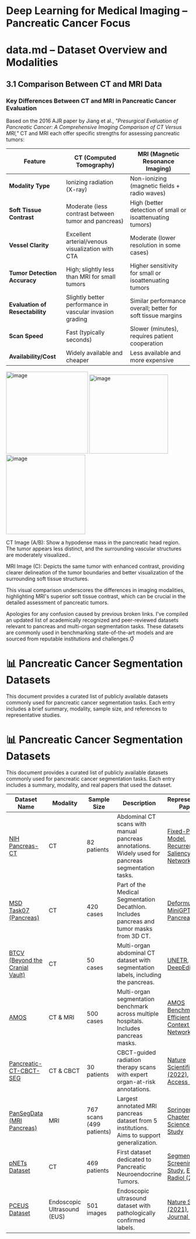 
# Deep Learning for Medical Imaging – Pancreatic Cancer Focus




# data.md – Dataset Overview and Modalities


## 3.1 Comparison Between CT and MRI Data

### Key Differences Between CT and MRI in Pancreatic Cancer Evaluation

Based on the 2016 AJR paper by Jiang et al., *"Presurgical Evaluation of Pancreatic Cancer: A Comprehensive Imaging Comparison of CT Versus MRI,"* CT and MRI each offer specific strengths for assessing pancreatic tumors:

| Feature                      | CT (Computed Tomography)                                        | MRI (Magnetic Resonance Imaging)                             |
|-----------------------------|------------------------------------------------------------------|--------------------------------------------------------------|
| **Modality Type**           | Ionizing radiation (X-ray)                                     | Non-ionizing (magnetic fields + radio waves)                |
| **Soft Tissue Contrast**    | Moderate (less contrast between tumor and pancreas)            | High (better detection of small or isoattenuating tumors)   |
| **Vessel Clarity**          | Excellent arterial/venous visualization with CTA               | Moderate (lower resolution in some cases)                   |
| **Tumor Detection Accuracy**| High; slightly less than MRI for small tumors                  | Higher sensitivity for small or isoattenuating tumors        |
| **Evaluation of Resectability** | Slightly better performance in vascular invasion grading     | Similar performance overall; better for soft tissue margins |
| **Scan Speed**              | Fast (typically seconds)                                       | Slower (minutes), requires patient cooperation              |
| **Availability/Cost**       | Widely available and cheaper                                   | Less available and more expensive                           |

<img width="224" alt="image" src="https://github.com/user-attachments/assets/7004e2d0-d4d7-4693-afdf-775f0a5d81f0" />

<img width="216" alt="image" src="https://github.com/user-attachments/assets/f3fd3be7-431a-4305-9e7b-1637fd174aa5" />

<img width="217" alt="image" src="https://github.com/user-attachments/assets/ae5129f8-3910-41f4-a564-15a7dd28e2e0" />

CT Image (A/B): Show a hypodense mass in the pancreatic head region. The tumor appears less distinct, and the surrounding vascular structures are moderately visualized..

MRI Image (C): Depicts the same tumor with enhanced contrast, providing clearer delineation of the tumor boundaries and better visualization of the surrounding soft tissue structures.


This visual comparison underscores the differences in imaging modalities, highlighting MRI's superior soft tissue contrast, which can be crucial in the detailed assessment of pancreatic tumors.


Apologies for any confusion caused by previous broken links. I've compiled an updated list of academically recognized and peer-reviewed datasets relevant to pancreas and multi-organ segmentation tasks. These datasets are commonly used in benchmarking state-of-the-art models and are sourced from reputable institutions and challenges.





# 📊 Pancreatic Cancer Segmentation Datasets

This document provides a curated list of publicly available datasets commonly used for pancreatic cancer segmentation tasks. Each entry includes a brief summary, modality, sample size, and references to representative studies.
# 📊 Pancreatic Cancer Segmentation Datasets

This document provides a curated list of publicly available datasets commonly used for pancreatic cancer segmentation tasks. Each entry includes a summary, modality, and real papers that used the dataset.

| Dataset Name | Modality | Sample Size | Description | Representative Papers |
|--------------|----------|-------------|-------------|-----------------------|
| [NIH Pancreas-CT](https://www.cancerimagingarchive.net/collection/pancreas-ct/) | CT | 82 patients | Abdominal CT scans with manual pancreas annotations. Widely used for pancreas segmentation tasks. | [Fixed-Point Model](https://paperswithcode.com/paper/a-fixed-point-model-for-pancreas-segmentation), [Recurrent Saliency Network](https://paperswithcode.com/paper/recurrent-saliency-transformation-network) |
| [MSD Task07 (Pancreas)](https://github.com/openmedlab/Awesome-Medical-Dataset/blob/main/resources/MSD_Pancreas_Tumour.md) | CT | 420 cases | Part of the Medical Segmentation Decathlon. Includes pancreas and tumor masks from 3D CT. | [DeformuX-Net](https://paperswithcode.com/paper/deformux-net-exploring-a-3d-foundation), [MiniGPT-Pancreas](https://paperswithcode.com/paper/minigpt-pancreas-multimodal-large-language) |
| [BTCV (Beyond the Cranial Vault)](https://www.synapse.org/#!Synapse:syn3193805/wiki/217789) | CT | 50 cases | Multi-organ abdominal CT dataset with segmentation labels, including the pancreas. | [UNETR](https://paperswithcode.com/paper/unetr-transformers-for-3d-medical-image), [DeepEdit](https://paperswithcode.com/paper/deepedit-deep-editable-learning-for) |
| [AMOS](https://amos22.grand-challenge.org/) | CT & MRI | 500 cases | Multi-organ segmentation benchmark across multiple hospitals. Includes pancreas masks. | [AMOS Benchmark](https://paperswithcode.com/paper/amos-a-large-scale-abdominal-multi-organ), [Efficient Context-Aware Network](https://paperswithcode.com/paper/efficient-context-aware-network-for-abdominal) |
| [Pancreatic-CT-CBCT-SEG](https://www.cancerimagingarchive.net/collection/pancreatic-ct-cbct-seg/) | CT & CBCT | 30 patients | CBCT-guided radiation therapy scans with expert organ-at-risk annotations. | [Nature Scientific Data (2022)](https://www.nature.com/articles/s41597-022-01758-9), [IEEE Access (2024)](https://ieeexplore.ieee.org/abstract/document/10912050) |
| [PanSegData (MRI Pancreas)](https://osf.io/kysnj/) | MRI | 767 scans (499 patients) | Largest annotated MRI pancreas dataset from 5 institutions. Aims to support generalization. | [Springer Chapter](https://link.springer.com/chapter/10.1007/978-3-030-60548-3_19), [ScienceDirect Study](https://www.sciencedirect.com/science/article/pii/S1424390321001101) |
| [pNETs Dataset](https://arxiv.org/abs/2501.17555) | CT | 469 patients | First dataset dedicated to Pancreatic Neuroendocrine Tumors. | [Segmentation Screening Study](https://paperswithcode.com/paper/segmentation-for-classification-of-screening), [Eur Radiol (2023)](https://link.springer.com/article/10.1007/s00330-023-10186-1) |
| [PCEUS Dataset](https://arxiv.org/abs/2409.04718) | Endoscopic Ultrasound (EUS) | 501 images | Endoscopic ultrasound dataset with pathologically confirmed labels. | [Nature Sci Rep (2021)](https://www.nature.com/articles/s41598-021-87748-0), [Cancer Journal (2023)](https://acsjournals.onlinelibrary.wiley.com/doi/full/10.1002/cncr.34772) |


